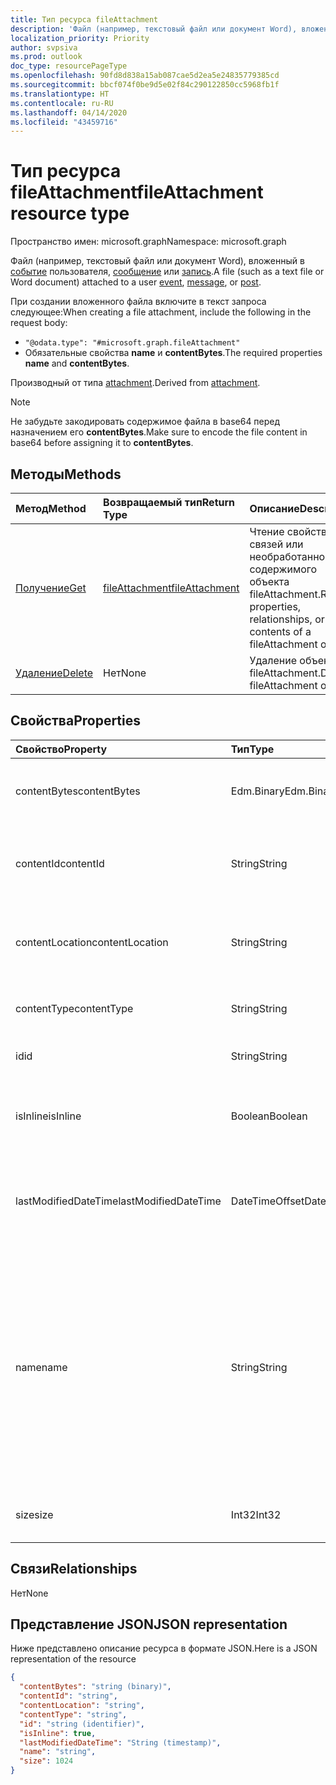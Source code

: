 ```yaml
---
title: Тип ресурса fileAttachment
description: 'Файл (например, текстовый файл или документ Word), вложенный в сведения о событии, сообщение или запись. **contentBytes** '
localization_priority: Priority
author: svpsiva
ms.prod: outlook
doc_type: resourcePageType
ms.openlocfilehash: 90fd8d838a15ab087cae5d2ea5e24835779385cd
ms.sourcegitcommit: bbcf074f0be9d5e02f84c290122850cc5968fb1f
ms.translationtype: HT
ms.contentlocale: ru-RU
ms.lasthandoff: 04/14/2020
ms.locfileid: "43459716"
---
```

# <a name="fileattachment-resource-type"></a><span data-ttu-id="8bc60-104">Тип ресурса fileAttachment</span><span class="sxs-lookup"><span data-stu-id="8bc60-104">fileAttachment resource type</span></span>

<span data-ttu-id="8bc60-105">Пространство имен: microsoft.graph</span><span class="sxs-lookup"><span data-stu-id="8bc60-105">Namespace: microsoft.graph</span></span>

<span data-ttu-id="8bc60-106">Файл (например, текстовый файл или документ Word), вложенный в [событие](../resources/event.md) пользователя, [сообщение](../resources/message.md) или [запись](../resources/post.md).</span><span class="sxs-lookup"><span data-stu-id="8bc60-106">A file (such as a text file or Word document) attached to a user [event](../resources/event.md), [message](../resources/message.md), or [post](../resources/post.md).</span></span> 

<span data-ttu-id="8bc60-107">При создании вложенного файла включите в текст запроса следующее:</span><span class="sxs-lookup"><span data-stu-id="8bc60-107">When creating a file attachment, include the following in the request body:</span></span>

* `"@odata.type": "#microsoft.graph.fileAttachment"`
* <span data-ttu-id="8bc60-108">Обязательные свойства **name** и **contentBytes**.</span><span class="sxs-lookup"><span data-stu-id="8bc60-108">The required properties **name** and **contentBytes**.</span></span>

<span data-ttu-id="8bc60-109">Производный от типа [attachment](attachment.md).</span><span class="sxs-lookup"><span data-stu-id="8bc60-109">Derived from [attachment](attachment.md).</span></span>

> [!NOTE]
> <span data-ttu-id="8bc60-110">Не забудьте закодировать содержимое файла в base64 перед назначением его **contentBytes**.</span><span class="sxs-lookup"><span data-stu-id="8bc60-110">Make sure to encode the file content in base64 before assigning it to **contentBytes**.</span></span>

## <a name="methods"></a><span data-ttu-id="8bc60-111">Методы</span><span class="sxs-lookup"><span data-stu-id="8bc60-111">Methods</span></span>

| <span data-ttu-id="8bc60-112">Метод</span><span class="sxs-lookup"><span data-stu-id="8bc60-112">Method</span></span>       | <span data-ttu-id="8bc60-113">Возвращаемый тип</span><span class="sxs-lookup"><span data-stu-id="8bc60-113">Return Type</span></span>  |<span data-ttu-id="8bc60-114">Описание</span><span class="sxs-lookup"><span data-stu-id="8bc60-114">Description</span></span>|
|:---------------|:--------|:----------|
|[<span data-ttu-id="8bc60-115">Получение</span><span class="sxs-lookup"><span data-stu-id="8bc60-115">Get</span></span>](../api/attachment-get.md) | [<span data-ttu-id="8bc60-116">fileAttachment</span><span class="sxs-lookup"><span data-stu-id="8bc60-116">fileAttachment</span></span>](fileattachment.md) |<span data-ttu-id="8bc60-117">Чтение свойств, связей или необработанного содержимого объекта fileAttachment.</span><span class="sxs-lookup"><span data-stu-id="8bc60-117">Read properties, relationships, or raw contents of a fileAttachment object.</span></span>|
|[<span data-ttu-id="8bc60-118">Удаление</span><span class="sxs-lookup"><span data-stu-id="8bc60-118">Delete</span></span>](../api/attachment-delete.md) | <span data-ttu-id="8bc60-119">Нет</span><span class="sxs-lookup"><span data-stu-id="8bc60-119">None</span></span> |<span data-ttu-id="8bc60-120">Удаление объекта fileAttachment.</span><span class="sxs-lookup"><span data-stu-id="8bc60-120">Delete fileAttachment object.</span></span> |

## <a name="properties"></a><span data-ttu-id="8bc60-121">Свойства</span><span class="sxs-lookup"><span data-stu-id="8bc60-121">Properties</span></span>
| <span data-ttu-id="8bc60-122">Свойство</span><span class="sxs-lookup"><span data-stu-id="8bc60-122">Property</span></span>     | <span data-ttu-id="8bc60-123">Тип</span><span class="sxs-lookup"><span data-stu-id="8bc60-123">Type</span></span>   |<span data-ttu-id="8bc60-124">Описание</span><span class="sxs-lookup"><span data-stu-id="8bc60-124">Description</span></span>|
|:---------------|:--------|:----------|
|<span data-ttu-id="8bc60-125">contentBytes</span><span class="sxs-lookup"><span data-stu-id="8bc60-125">contentBytes</span></span>|<span data-ttu-id="8bc60-126">Edm.Binary</span><span class="sxs-lookup"><span data-stu-id="8bc60-126">Edm.Binary</span></span>|<span data-ttu-id="8bc60-127">Содержимое файла в кодировке base64.</span><span class="sxs-lookup"><span data-stu-id="8bc60-127">The base64-encoded contents of the file.</span></span>|
|<span data-ttu-id="8bc60-128">contentId</span><span class="sxs-lookup"><span data-stu-id="8bc60-128">contentId</span></span>|<span data-ttu-id="8bc60-129">String</span><span class="sxs-lookup"><span data-stu-id="8bc60-129">String</span></span>|<span data-ttu-id="8bc60-130">Идентификатор вложения в хранилище Exchange.</span><span class="sxs-lookup"><span data-stu-id="8bc60-130">The ID of the attachment in the Exchange store.</span></span>|
|<span data-ttu-id="8bc60-131">contentLocation</span><span class="sxs-lookup"><span data-stu-id="8bc60-131">contentLocation</span></span>|<span data-ttu-id="8bc60-132">String</span><span class="sxs-lookup"><span data-stu-id="8bc60-132">String</span></span>|<span data-ttu-id="8bc60-133">Не используйте это свойство, так как оно не поддерживается.</span><span class="sxs-lookup"><span data-stu-id="8bc60-133">Do not use this property as it is not supported.</span></span>|
|<span data-ttu-id="8bc60-134">contentType</span><span class="sxs-lookup"><span data-stu-id="8bc60-134">contentType</span></span>|<span data-ttu-id="8bc60-135">String</span><span class="sxs-lookup"><span data-stu-id="8bc60-135">String</span></span>|<span data-ttu-id="8bc60-136">Тип контента этого вложения.</span><span class="sxs-lookup"><span data-stu-id="8bc60-136">The content type of the attachment.</span></span>|
|<span data-ttu-id="8bc60-137">id</span><span class="sxs-lookup"><span data-stu-id="8bc60-137">id</span></span>|<span data-ttu-id="8bc60-138">String</span><span class="sxs-lookup"><span data-stu-id="8bc60-138">String</span></span>|<span data-ttu-id="8bc60-139">Идентификатор вложения.</span><span class="sxs-lookup"><span data-stu-id="8bc60-139">The attachment ID.</span></span>|
|<span data-ttu-id="8bc60-140">isInline</span><span class="sxs-lookup"><span data-stu-id="8bc60-140">isInline</span></span>|<span data-ttu-id="8bc60-141">Boolean</span><span class="sxs-lookup"><span data-stu-id="8bc60-141">Boolean</span></span>|<span data-ttu-id="8bc60-142">Задано значение true, если это встроенное вложение.</span><span class="sxs-lookup"><span data-stu-id="8bc60-142">Set to true if this is an inline attachment.</span></span>|
|<span data-ttu-id="8bc60-143">lastModifiedDateTime</span><span class="sxs-lookup"><span data-stu-id="8bc60-143">lastModifiedDateTime</span></span>|<span data-ttu-id="8bc60-144">DateTimeOffset</span><span class="sxs-lookup"><span data-stu-id="8bc60-144">DateTimeOffset</span></span>|<span data-ttu-id="8bc60-145">Дата и время последнего изменения вложения.</span><span class="sxs-lookup"><span data-stu-id="8bc60-145">The date and time when the attachment was last modified.</span></span>|
|<span data-ttu-id="8bc60-146">name</span><span class="sxs-lookup"><span data-stu-id="8bc60-146">name</span></span>|<span data-ttu-id="8bc60-147">String</span><span class="sxs-lookup"><span data-stu-id="8bc60-147">String</span></span>|<span data-ttu-id="8bc60-148">Имя, представляющее текст, который отображается под значком, представляющим внедренное вложение. Оно может не быть фактическим именем файла.</span><span class="sxs-lookup"><span data-stu-id="8bc60-148">The name representing the text that is displayed below the icon representing the embedded attachment.This does not need to be the actual file name.</span></span>|
|<span data-ttu-id="8bc60-149">size</span><span class="sxs-lookup"><span data-stu-id="8bc60-149">size</span></span>|<span data-ttu-id="8bc60-150">Int32</span><span class="sxs-lookup"><span data-stu-id="8bc60-150">Int32</span></span>|<span data-ttu-id="8bc60-151">Размер вложения в байтах.</span><span class="sxs-lookup"><span data-stu-id="8bc60-151">The size in bytes of the attachment.</span></span>|

## <a name="relationships"></a><span data-ttu-id="8bc60-152">Связи</span><span class="sxs-lookup"><span data-stu-id="8bc60-152">Relationships</span></span>
<span data-ttu-id="8bc60-153">Нет</span><span class="sxs-lookup"><span data-stu-id="8bc60-153">None</span></span>


## <a name="json-representation"></a><span data-ttu-id="8bc60-154">Представление JSON</span><span class="sxs-lookup"><span data-stu-id="8bc60-154">JSON representation</span></span>

<span data-ttu-id="8bc60-155">Ниже представлено описание ресурса в формате JSON.</span><span class="sxs-lookup"><span data-stu-id="8bc60-155">Here is a JSON representation of the resource</span></span>

<!-- {
  "blockType": "resource",
  "baseType": "microsoft.graph.attachment",
  "keyProperty": "id",
  "optionalProperties": [

  ],
  "@odata.type": "microsoft.graph.fileAttachment"
}-->

```json
{
  "contentBytes": "string (binary)",
  "contentId": "string",
  "contentLocation": "string",
  "contentType": "string",
  "id": "string (identifier)",
  "isInline": true,
  "lastModifiedDateTime": "String (timestamp)",
  "name": "string",
  "size": 1024
}

```

<!-- uuid: 8fcb5dbc-d5aa-4681-8e31-b001d5168d79
2015-10-25 14:57:30 UTC -->
<!-- {
  "type": "#page.annotation",
  "description": "fileAttachment resource",
  "keywords": "",
  "section": "documentation",
  "tocPath": ""
}-->
